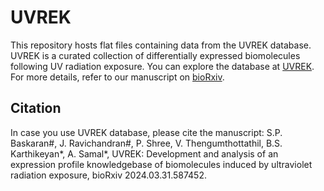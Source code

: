 # UVREK
This repository hosts flat files containing data from the UVREK database. UVREK is a curated collection of differentially expressed biomolecules following UV radiation exposure. You can explore the database at [UVREK](https://cb.imsc.res.in/uvrek/). For more details, refer to our manuscript on [bioRxiv](https://www.biorxiv.org/content/10.1101/2024.03.31.587452).
## Citation
In case you use UVREK database, please cite the manuscript:
S.P. Baskaran#, J. Ravichandran#, P. Shree, V. Thengumthottathil, B.S. Karthikeyan*, A. Samal*, UVREK: Development and analysis of an expression profile knowledgebase of biomolecules induced by ultraviolet radiation exposure, bioRxiv 2024.03.31.587452.
